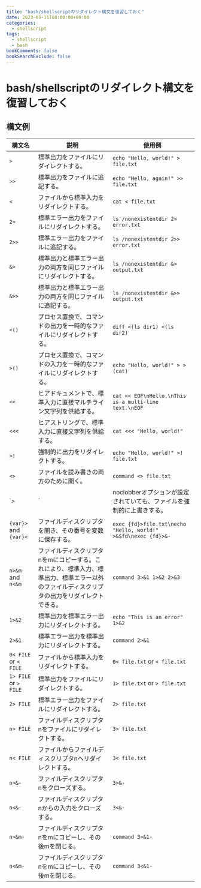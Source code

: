 ```yaml
---
title: "bash/shellscriptのリダイレクト構文を復習しておく"
date: 2023-05-11T00:00:00+09:00
categories:
  - shellscript
tags:
  - shellscript
  - bash
bookComments: false
bookSearchExclude: false
---
```

# bash/shellscriptのリダイレクト構文を復習しておく
## 構文例
| 構文名 | 説明 | 使用例 |
|---|---|---|
| `>` | 標準出力をファイルにリダイレクトする。 | `echo "Hello, world!" > file.txt` |
| `>>` | 標準出力をファイルに追記する。 | `echo "Hello, again!" >> file.txt` |
| `<` | ファイルから標準入力をリダイレクトする。 | `cat < file.txt` |
| `2>` | 標準エラー出力をファイルにリダイレクトする。 | `ls /nonexistentdir 2> error.txt` |
| `2>>` | 標準エラー出力をファイルに追記する。 | `ls /nonexistentdir 2>> error.txt` |
| `&>` | 標準出力と標準エラー出力の両方を同じファイルにリダイレクトする。 | `ls /nonexistentdir &> output.txt` |
| `&>>` | 標準出力と標準エラー出力の両方を同じファイルに追記する。 | `ls /nonexistentdir &>> output.txt` |
| `<()` | プロセス置換で、コマンドの出力を一時的なファイルにリダイレクトする。 | `diff <(ls dir1) <(ls dir2)` |
| `>()` | プロセス置換で、コマンドの入力を一時的なファイルにリダイレクトする。 | `echo "Hello, world!" > >(cat)` |
| `<<` | ヒアドキュメントで、標準入力に直接マルチライン文字列を供給する。 | `cat << EOF\nHello,\nThis is a multi-line text.\nEOF` |
| `<<<` | ヒアストリングで、標準入力に直接文字列を供給する。 | `cat <<< "Hello, world!"` |
| `>!` | 強制的に出力をリダイレクトする。 | `echo "Hello, world!" >! file.txt` |
| `<>` | ファイルを読み書きの両方のために開く。 | `command <> file.txt` |
| `>|` | noclobberオプションが設定されていても、ファイルを強制的に上書きする。 | `echo "Hello, world!" >| file.txt` |
| `{var}>` and `{var}<` | ファイルディスクリプタを開き、その番号を変数に保存する。 | `exec {fd}>file.txt\necho "Hello, world!" >&$fd\nexec {fd}>&-` |
| `n>&m` and `n<&m` | ファイルディスクリプタnをmにコピーする。これにより、標準入力、標準出力、標準エラー以外のファイルディスクリプタの出力をリダイレクトできる。 | `command 3>&1 1>&2 2>&3` |
| `1>&2` | 標準出力を標準エラー出力にリダイレクトする。 | `echo "This is an error" 1>&2` |
| `2>&1` | 標準エラー出力を標準出力にリダイレクトする。 | `command 2>&1` |
| `0< FILE` or `< FILE` | ファイルから標準入力をリダイレクトする。 | `0< file.txt` or `< file.txt` |
| `1> FILE` or `> FILE` | 標準出力をファイルにリダイレクトする。 | `1> file.txt` or `> file.txt` |
| `2> FILE` | 標準エラー出力をファイルにリダイレクトする。 | `2> file.txt` |
| `n> FILE` | ファイルディスクリプタnをファイルにリダイレクトする。 | `3> file.txt` |
| `n< FILE` | ファイルからファイルディスクリプタnへリダイレクトする。 | `3< file.txt` |
| `n>&-` | ファイルディスクリプタnをクローズする。 | `3>&-` |
| `n<&-` | ファイルディスクリプタnからの入力をクローズする。 | `3<&-` |
| `n>&m-` | ファイルディスクリプタnをmにコピーし、その後mを閉じる。 | `command 3>&1-` |
| `n<&m-` | ファイルディスクリプタnをmにコピーし、その後mを閉じる。 | `command 3<&1-` |
